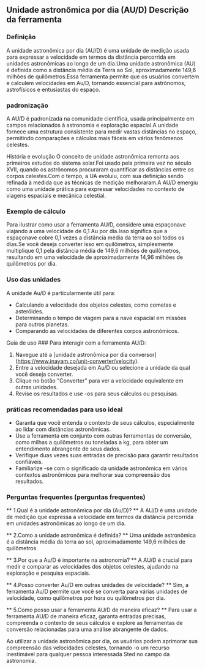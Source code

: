 ## Unidade astronômica por dia (AU/D) Descrição da ferramenta

### Definição
A unidade astronômica por dia (AU/D) é uma unidade de medição usada para expressar a velocidade em termos da distância percorrida em unidades astronômicas ao longo de um dia.Uma unidade astronômica (AU) é definida como a distância média da Terra ao Sol, aproximadamente 149,6 milhões de quilômetros.Essa ferramenta permite que os usuários convertem e calculem velocidades em Au/D, tornando essencial para astrônomos, astrofísicos e entusiastas do espaço.

### padronização
A AU/D é padronizada na comunidade científica, usada principalmente em campos relacionados à astronomia e exploração espacial.A unidade fornece uma estrutura consistente para medir vastas distâncias no espaço, permitindo comparações e cálculos mais fáceis em vários fenômenos celestes.

História e evolução
O conceito de unidade astronômica remonta aos primeiros estudos do sistema solar.Foi usado pela primeira vez no século XVII, quando os astrônomos procuraram quantificar as distâncias entre os corpos celestes.Com o tempo, a UA evoluiu, com sua definição sendo refinada à medida que as técnicas de medição melhoraram.A AU/D emergiu como uma unidade prática para expressar velocidades no contexto de viagens espaciais e mecânica celestial.

### Exemplo de cálculo
Para ilustrar como usar a ferramenta AU/D, considere uma espaçonave viajando a uma velocidade de 0,1 Au por dia.Isso significa que a espaçonave cobre 0,1 vezes a distância média da terra ao sol todos os dias.Se você deseja converter isso em quilômetros, simplesmente multiplique 0,1 pela distância média de 149,6 milhões de quilômetros, resultando em uma velocidade de aproximadamente 14,96 milhões de quilômetros por dia.

### Uso das unidades
A unidade Au/D é particularmente útil para:
- Calculando a velocidade dos objetos celestes, como cometas e asteróides.
- Determinando o tempo de viagem para a nave espacial em missões para outros planetas.
- Comparando as velocidades de diferentes corpos astronômicos.

Guia de uso ###
Para interagir com a ferramenta AU/D:
1. Navegue até a [unidade astronômica por dia conversor] (https://www.inayam.co/unit-converter/velocity).
2. Entre a velocidade desejada em Au/D ou selecione a unidade da qual você deseja converter.
3. Clique no botão "Converter" para ver a velocidade equivalente em outras unidades.
4. Revise os resultados e use -os para seus cálculos ou pesquisas.

### práticas recomendadas para uso ideal
- Garanta que você entenda o contexto de seus cálculos, especialmente ao lidar com distâncias astronômicas.
- Use a ferramenta em conjunto com outras ferramentas de conversão, como milhas a quilômetros ou toneladas a kg, para obter um entendimento abrangente de seus dados.
- Verifique duas vezes suas entradas de precisão para garantir resultados confiáveis.
- Familiarize -se com o significado da unidade astronômica em vários contextos astronômicos para melhorar sua compreensão dos resultados.

### Perguntas frequentes (perguntas frequentes)

** 1.Qual é a unidade astronômica por dia (Au/D)? **
A AU/D é uma unidade de medição que expressa a velocidade em termos da distância percorrida em unidades astronômicas ao longo de um dia.

** 2.Como a unidade astronômica é definida? **
Uma unidade astronômica é a distância média da terra ao sol, aproximadamente 149,6 milhões de quilômetros.

** 3.Por que a Au/D é importante na astronomia? **
A AU/D é crucial para medir e comparar as velocidades dos objetos celestes, ajudando na exploração e pesquisa espaciais.

** 4.Posso converter Au/D em outras unidades de velocidade? **
Sim, a ferramenta Au/D permite que você se converta para várias unidades de velocidade, como quilômetros por hora ou quilômetros por dia.

** 5.Como posso usar a ferramenta AU/D de maneira eficaz? **
Para usar a ferramenta AU/D de maneira eficaz, garanta entradas precisas, compreenda o contexto de seus cálculos e explore as ferramentas de conversão relacionadas para uma análise abrangente de dados.

Ao utilizar a unidade astronômica por dia, os usuários podem aprimorar sua compreensão das velocidades celestes, tornando -o um recurso inestimável para qualquer pessoa interessada Sted no campo da astronomia.